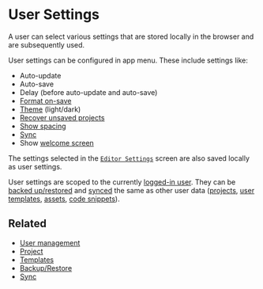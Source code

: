 # User Settings

A user can select various settings that are stored locally in the browser and are subsequently used.

User settings can be configured in app menu. These include settings like:

- Auto-update
- Auto-save
- Delay (before auto-update and auto-save)
- [Format on-save](./code-format.md#format-on-save)
- [Theme](./themes.md) (light/dark)
- [Recover unsaved projects](./recover.md)
- [Show spacing](./result.md#show-spacings)
- [Sync](./sync.md)
- Show [welcome screen](./welcome.md)

The settings selected in the [`Editor Settings`](./editor-settings.md) screen are also saved locally as user settings.

User settings are scoped to the currently [logged-in user](./user-management.md). They can be [backed up/restored](./backup-restore.md) and [synced](./sync.md) the same as other user data ([projects](./projects.md), [user templates](./templates.md#user-templates), [assets](./assets.md), [code snippets](./snippets.md)).

## Related

- [User management](./user-management.md)
- [Project](./projects.md)
- [Templates](./templates.md)
- [Backup/Restore](./backup-restore.md)
- [Sync](./sync.md)

